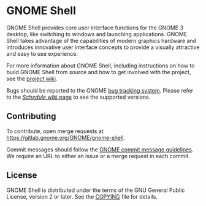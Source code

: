 # GNOME Shell
GNOME Shell provides core user interface functions for the GNOME 3 desktop,
like switching to windows and launching applications. GNOME Shell takes
advantage of the capabilities of modern graphics hardware and introduces
innovative user interface concepts to provide a visually attractive and
easy to use experience.

For more information about GNOME Shell, including instructions on how
to build GNOME Shell from source and how to get involved with the project,
see the [project wiki][project-wiki].

Bugs should be reported to the GNOME [bug tracking system][bug-tracker].
Please refer to the [*Schedule* wiki page][schedule] to see the supported versions.

## Contributing

To contribute, open merge requests at https://gitlab.gnome.org/GNOME/gnome-shell.

Commit messages should follow the [GNOME commit message
guidelines](https://wiki.gnome.org/Git/CommitMessages). We require an URL
to either an issue or a merge request in each commit.

## License
GNOME Shell is distributed under the terms of the GNU General Public License,
version 2 or later. See the [COPYING][license] file for details.

[project-wiki]: https://wiki.gnome.org/Projects/GnomeShell
[bug-tracker]: https://gitlab.gnome.org/GNOME/gnome-shell/issues
[schedule]: https://wiki.gnome.org/Schedule
[license]: COPYING
